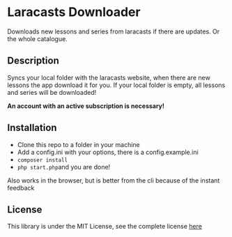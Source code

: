 # Laracasts Downloader
Downloads new lessons and series from laracasts if there are updates. Or the whole catalogue.

## Description
Syncs your local folder with the laracasts website, when there are new lessons the app download it for you.
If your local folder is empty, all lessons and series will be downloaded!

**An account with an active subscription is necessary!**

## Installation
- Clone this repo to a folder in your machine
- Add a config.ini with your options, there is a config.example.ini
- `composer install`
- `php start.php`and you are done!

Also works in the browser, but is better from the cli because of the instant feedback

## License

This library is under the MIT License, see the complete license [here](LICENSE)
